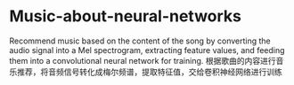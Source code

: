 # Music-about-neural-networks

Recommend music based on the content of the song by converting the audio signal into a Mel spectrogram, extracting feature values, and feeding them into a convolutional neural network for training.
根据歌曲的内容进行音乐推荐，将音频信号转化成梅尔频谱，提取特征值，交给卷积神经网络进行训练
